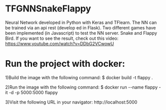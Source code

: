 # TFGNNSnakeFlappy
Neural Network developed in Python with Keras and TFlearn. The NN can be trained via an api rest (develop ed in Flask). 
Two different games have been implemented (in Javascript) to test the NN server. Snake and Flappy Bird.
If you want to see the result, check out this video: https://www.youtube.com/watch?v=DDbG2VCwowU


# Run the project with docker:
1)Build the image with the following command:
  $ docker build -t flappy .
  

2)Run the image with the following command:
  $ docker run --name flappy -it -d -p 5000:5000 flappy

3)Visit the following URL in your navigator: http://localhost:5000
